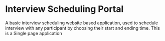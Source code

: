 # Interview Scheduling Portal
A basic interview scheduling website based application, used to schedule interview with any participant by choosing their start and ending time. This is a Single page application
